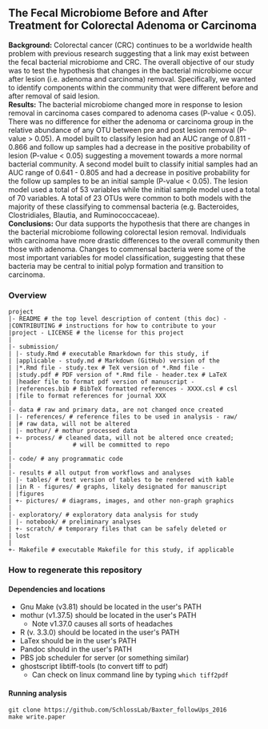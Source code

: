 ## The Fecal Microbiome Before and After Treatment for Colorectal Adenoma or Carcinoma

**Background:** Colorectal cancer (CRC) continues to be a worldwide health problem with previous research suggesting that a link may exist between the fecal bacterial microbiome and CRC. The overall objective of our study was to test the hypothesis that changes in the  bacterial microbiome occur after lesion (i.e. adenoma and carcinoma) removal. Specifically, we wanted to identify components within the community that were different before and after removal of said lesion.  
**Results:** The bacterial microbiome changed more in response to lesion removal in carcinoma cases compared to adenoma cases (P-value < 0.05). There was no difference for either the adenoma or carcinoma group in the relative abundance of any OTU between pre and post lesion removal (P-value > 0.05). A model built to classify lesion had an AUC range of 0.811 - 0.866 and follow up samples had a decrease in the positive probability of lesion (P-value < 0.05) suggesting a movement towards a more normal bacterial community.  A second model built to classify initial samples had an AUC range of 0.641 - 0.805 and had a decrease in positive probability for the follow up samples to be an initial sample (P-value < 0.05). The lesion model used a total of 53 variables while the initial sample model used a total of 70 variables. A total of 23 OTUs were common to both models with the majority of these classifying to commensal bacteria (e.g. Bacteroides, Clostridiales, Blautia, and Ruminococcaceae).   
**Conclusions:** Our data supports the hypothesis that there are changes in the bacterial microbiome following colorectal lesion removal. Individuals with carcinoma have more drastic differences to the overall community then those with adenoma. Changes to commensal bacteria were some of the most important variables for model classification, suggesting that these bacteria may be central to initial polyp formation and transition to carcinoma.

### Overview
	project
	|- README # the top level description of content (this doc) - 
	|CONTRIBUTING # instructions for how to contribute to your 
	|project - LICENSE # the license for this project
	|
	|- submission/
	| |- study.Rmd # executable Rmarkdown for this study, if 
	| |applicable - study.md # Markdown (GitHub) version of the 
	| |*.Rmd file - study.tex # TeX version of *.Rmd file - 
	| |study.pdf # PDF version of *.Rmd file - header.tex # LaTeX 
	| |header file to format pdf version of manuscript - 
	| |references.bib # BibTeX formatted references - XXXX.csl # csl 
	| |file to format references for journal XXX
	|
	|- data # raw and primary data, are not changed once created
	| |- references/ # reference files to be used in analysis - raw/ 
	| |# raw data, will not be altered
	| |- mothur/ # mothur processed data
	| +- process/ # cleaned data, will not be altered once created;
	|                 # will be committed to repo
	|
	|- code/ # any programmatic code
	|
	|- results # all output from workflows and analyses
	| |- tables/ # text version of tables to be rendered with kable 
	| |in R - figures/ # graphs, likely designated for manuscript 
	| |figures
	| +- pictures/ # diagrams, images, and other non-graph graphics
	|
	|- exploratory/ # exploratory data analysis for study
	| |- notebook/ # preliminary analyses
	| +- scratch/ # temporary files that can be safely deleted or 
	| lost
	|
	+- Makefile # executable Makefile for this study, if applicable
### How to regenerate this repository
#### Dependencies and locations  
* Gnu Make (v3.81) should be located in the user's PATH  
* mothur (v1.37.5) should be located in the user's PATH
	* Note v1.37.0 causes all sorts of headaches  	
* R (v. 3.3.0) should be located in the user's PATH  
* LaTex should be in the user's PATH
* Pandoc should in the user's PATH
* PBS job scheduler for server (or something similar)
* ghostscript libtiff-tools (to convert tiff to pdf)
	* Can check on linux command line by typing `which tiff2pdf`

#### Running analysis  
```git clone https://github.com/SchlossLab/Baxter_followUps_2016```  
```make write.paper```
